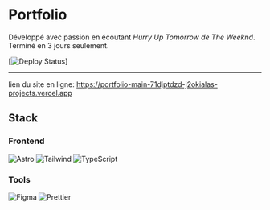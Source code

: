 # Portfolio
Développé avec passion en écoutant _Hurry Up Tomorrow de The Weeknd_. Terminé en 3 jours seulement.

[![Deploy Status](https://img.shields.io/badge/Deploy-Vercel-black?style=flat&logo=vercel)]  

---
lien du site en ligne: https://portfolio-main-71djptdzd-j2okialas-projects.vercel.app

## **Stack**  
### **Frontend**  
![Astro](https://img.shields.io/badge/Astro-FF5D01?logo=astro&logoColor=white)
![Tailwind](https://img.shields.io/badge/Tailwind_CSS-38B2AC?logo=tailwind-css&logoColor=white)
![TypeScript](https://img.shields.io/badge/TypeScript-3178C6?logo=typescript&logoColor=white)

### **Tools**  
![Figma](https://img.shields.io/badge/Figma-F24E1E?logo=figma&logoColor=white)
![Prettier](https://img.shields.io/badge/Prettier-F7B93E?logo=prettier&logoColor=black)


